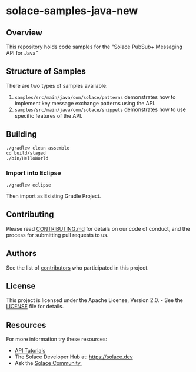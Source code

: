 # solace-samples-java-new

## Overview
This repository holds code samples for the "Solace PubSub+ Messaging API for Java"  

## Structure of Samples
There are two types of samples available: 
1. `samples/src/main/java/com/solace/patterns` demonstrates how to implement key message exchange patterns using the API. 
1. `samples/src/main/java/com/solace/snippets` demonstrates how to use specific features of the API.  


## Building

```
./gradlew clean assemble
cd build/staged
./bin/HelloWorld
```

### Import into Eclipse

```
./gradlew eclipse
```
Then import as Existing Gradle Project.


## Contributing

Please read [CONTRIBUTING.md](CONTRIBUTING.md) for details on our code of conduct, and the process for submitting pull requests to us.

## Authors

See the list of [contributors](https://github.com/SolaceSamples/solace-samples-java-new/contributors) who participated in this project.

## License

This project is licensed under the Apache License, Version 2.0. - See the [LICENSE](LICENSE) file for details.

## Resources

For more information try these resources:

- [API Tutorials](https://tutorials.solace.dev/)
- The Solace Developer Hub at: https://solace.dev
- Ask the [Solace Community.](http://dev.solace.com/community/)



